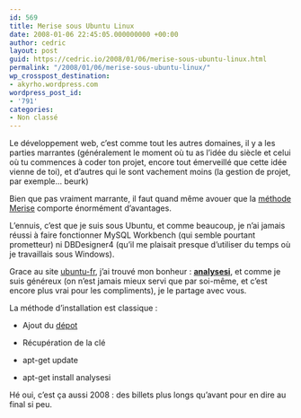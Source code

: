 ```yaml
---
id: 569
title: Merise sous Ubuntu Linux
date: 2008-01-06 22:45:05.000000000 +00:00
author: cedric
layout: post
guid: https://cedric.io/2008/01/06/merise-sous-ubuntu-linux.html
permalink: "/2008/01/06/merise-sous-ubuntu-linux/"
wp_crosspost_destination:
- akyrho.wordpress.com
wordpress_post_id:
- '791'
categories:
- Non classé
---
```

Le développement web, c’est comme tout les autres domaines, il y a les parties marrantes (généralement le moment où tu as l’idée du siècle et celui où tu commences à coder ton projet, encore tout émerveillé que cette idée vienne de toi), et d’autres qui le sont vachement moins (la gestion de projet, par exemple… beurk)

Bien que pas vraiment marrante, il faut quand même avouer que la [méthode Merise](http://fr.wikipedia.org/wiki/Merise_%28informatique%29) comporte énormément d’avantages.

L’ennuis, c’est que je suis sous Ubuntu, et comme beaucoup, je n’ai jamais réussi à faire fonctionner MySQL Workbench (qui semble pourtant prometteur) ni DBDesigner4 (qu’il me plaisait presque d’utiliser du temps où je travaillais sous Windows).

Grace au site [ubuntu-fr](http://doc.ubuntu-fr.org/analysesi), j’ai trouvé mon bonheur : [**analysesi**](http://analysesi.free.fr/), et comme je suis généreux (on n’est jamais mieux servi que par soi-même, et c’est encore plus vrai pour les compliments), je le partage avec vous.

La méthode d’installation est classique :

  * Ajout du [dépot](http://ubuntu.davromaniak.eu/)

  * Récupération de la clé

  * apt-get update

  * apt-get install analysesi

Hé oui, c’est ça aussi 2008 : des billets plus longs qu’avant pour en dire au final si peu.